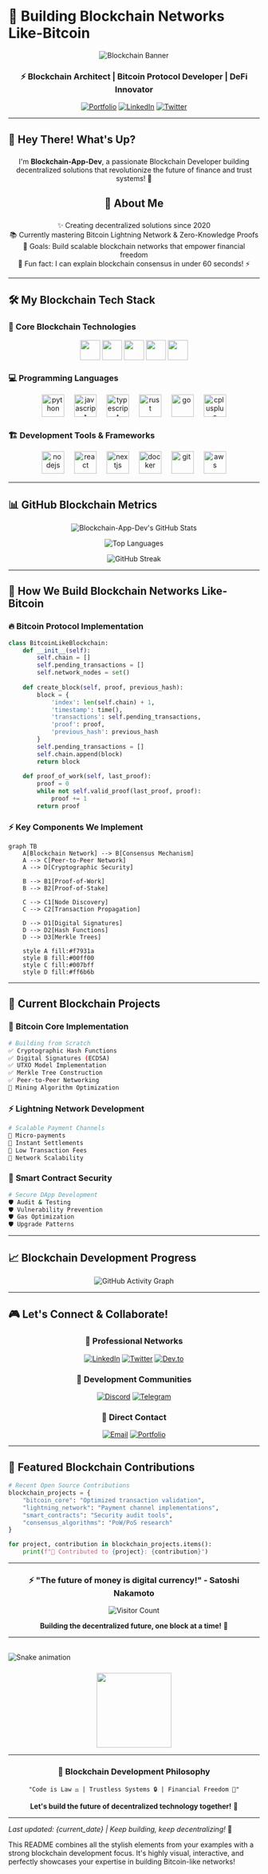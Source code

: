 # 🚀 Building Blockchain Networks Like-Bitcoin

<div align="center">

![Blockchain Banner](https://readme-typing-svg.demolab.com?font=Fira+Code&weight=600&size=30&duration=4000&pause=1000&color=00FF00&center=true&vCenter=true&width=800&height=80&lines=Welcome+to+My+Blockchain+Universe!;Building+Decentralized+Future+⚡;Bitcoin+Protocol+Expert+🔗;Creating+Trustless+Systems+🎯)

### ⚡ **Blockchain Architect | Bitcoin Protocol Developer | DeFi Innovator**

[![Portfolio](https://img.shields.io/badge/🌐_Portfolio-000000?style=for-the-badge&logo=react&logoColor=white)](https://your-portfolio.com)
[![LinkedIn](https://img.shields.io/badge/💼_LinkedIn-0077B5?style=for-the-badge&logo=linkedin&logoColor=white)](https://linkedin.com/in/your-profile)
[![Twitter](https://img.shields.io/badge/🐦_Twitter-1DA1F2?style=for-the-badge&logo=twitter&logoColor=white)](https://twitter.com/your-handle)

</div>

---

## 👋 Hey There! What's Up?

###

<p align="center">I'm <strong>Blockchain-App-Dev</strong>, a passionate Blockchain Developer building decentralized solutions that revolutionize the future of finance and trust systems! 🚀</p>

###

<h2 align="center">🧠 About Me</h2>

###

<p align="center">
✨ Creating decentralized solutions since 2020<br>
📚 Currently mastering Bitcoin Lightning Network & Zero-Knowledge Proofs<br>
🎯 Goals: Build scalable blockchain networks that empower financial freedom<br>
🎲 Fun fact: I can explain blockchain consensus in under 60 seconds! ⚡
</p>

---

## 🛠️ My Blockchain Tech Stack

### 🔗 Core Blockchain Technologies
<div align="center">
  <img src="https://img.shields.io/badge/Bitcoin-F7931A?style=for-the-badge&logo=bitcoin&logoColor=white" height="40" />
  <img src="https://img.shields.io/badge/Ethereum-3C3C3D?style=for-the-badge&logo=ethereum&logoColor=white" height="40" />
  <img src="https://img.shields.io/badge/Solidity-363636?style=for-the-badge&logo=solidity&logoColor=white" height="40" />
  <img src="https://img.shields.io/badge/Web3.js-F16822?style=for-the-badge&logo=web3.js&logoColor=white" height="40" />
  <img src="https://img.shields.io/badge/Lightning_Network-FFFFFF?style=for-the-badge&logo=lightning&logoColor=000000" height="40" />
</div>

### 💻 Programming Languages
<div align="center">
  <img src="https://skillicons.dev/icons?i=py" height="45" alt="python" />
  <img width="12" />
  <img src="https://skillicons.dev/icons?i=js" height="45" alt="javascript" />
  <img width="12" />
  <img src="https://skillicons.dev/icons?i=ts" height="45" alt="typescript" />
  <img width="12" />
  <img src="https://skillicons.dev/icons?i=rust" height="45" alt="rust" />
  <img width="12" />
  <img src="https://skillicons.dev/icons?i=go" height="45" alt="go" />
  <img width="12" />
  <img src="https://skillicons.dev/icons?i=cpp" height="45" alt="cplusplus" />
</div>

### 🏗️ Development Tools & Frameworks
<div align="center">
  <img src="https://skillicons.dev/icons?i=nodejs" height="45" alt="nodejs" />
  <img width="12" />
  <img src="https://skillicons.dev/icons?i=react" height="45" alt="react" />
  <img width="12" />
  <img src="https://skillicons.dev/icons?i=nextjs" height="45" alt="nextjs" />
  <img width="12" />
  <img src="https://skillicons.dev/icons?i=docker" height="45" alt="docker" />
  <img width="12" />
  <img src="https://skillicons.dev/icons?i=git" height="45" alt="git" />
  <img width="12" />
  <img src="https://skillicons.dev/icons?i=aws" height="45" alt="aws" />
</div>

---

## 📊 GitHub Blockchain Metrics

<div align="center">

![Blockchain-App-Dev's GitHub Stats](https://github-readme-stats.vercel.app/api?username=blockchain-App-Dev&show_icons=true&theme=radical&hide_border=true&include_all_commits=true)

![Top Languages](https://github-readme-stats.vercel.app/api/top-langs/?username=blockchain-App-Dev&layout=compact&theme=radical&hide_border=true)

![GitHub Streak](https://github-readme-streak-stats.herokuapp.com/?user=blockchain-App-Dev&theme=radical&hide_border=true)

</div>

---

## 🎯 How We Build Blockchain Networks Like-Bitcoin

### 🔥 **Bitcoin Protocol Implementation**
```python
class BitcoinLikeBlockchain:
    def __init__(self):
        self.chain = []
        self.pending_transactions = []
        self.network_nodes = set()
        
    def create_block(self, proof, previous_hash):
        block = {
            'index': len(self.chain) + 1,
            'timestamp': time(),
            'transactions': self.pending_transactions,
            'proof': proof,
            'previous_hash': previous_hash
        }
        self.pending_transactions = []
        self.chain.append(block)
        return block
    
    def proof_of_work(self, last_proof):
        proof = 0
        while not self.valid_proof(last_proof, proof):
            proof += 1
        return proof
```

### ⚡ **Key Components We Implement**
```mermaid
graph TB
    A[Blockchain Network] --> B[Consensus Mechanism]
    A --> C[Peer-to-Peer Network]
    A --> D[Cryptographic Security]
    
    B --> B1[Proof-of-Work]
    B --> B2[Proof-of-Stake]
    
    C --> C1[Node Discovery]
    C --> C2[Transaction Propagation]
    
    D --> D1[Digital Signatures]
    D --> D2[Hash Functions]
    D --> D3[Merkle Trees]
    
    style A fill:#f7931a
    style B fill:#00ff00
    style C fill:#007bff
    style D fill:#ff6b6b
```

---

## 🚀 Current Blockchain Projects

### 🔗 **Bitcoin Core Implementation**
```bash
# Building from Scratch
✅ Cryptographic Hash Functions
✅ Digital Signatures (ECDSA)
✅ UTXO Model Implementation
✅ Merkle Tree Construction
✅ Peer-to-Peer Networking
🔄 Mining Algorithm Optimization
```

### ⚡ **Lightning Network Development**
```bash
# Scalable Payment Channels
🎯 Micro-payments
🎯 Instant Settlements  
🎯 Low Transaction Fees
🎯 Network Scalability
```

### 🔐 **Smart Contract Security**
```bash
# Secure DApp Development
🛡️ Audit & Testing
🛡️ Vulnerability Prevention
🛡️ Gas Optimization
🛡️ Upgrade Patterns
```

---

## 📈 Blockchain Development Progress

<div align="center">

![GitHub Activity Graph](https://github-readme-activity-graph.vercel.app/graph?username=blockchain-App-Dev&bg_color=0d1117&color=00ff00&line=00ff00&point=ffffff&area=true&hide_border=true)

</div>

---

## 🎮 Let's Connect & Collaborate!

<div align="center">

### 💼 **Professional Networks**
[![LinkedIn](https://img.shields.io/badge/LinkedIn-0077B5?style=for-the-badge&logo=linkedin&logoColor=white)](https://linkedin.com/in/your-profile)
[![Twitter](https://img.shields.io/badge/Twitter-1DA1F2?style=for-the-badge&logo=twitter&logoColor=white)](https://twitter.com/your-handle)
[![Dev.to](https://img.shields.io/badge/dev.to-0A0A0A?style=for-the-badge&logo=dev.to&logoColor=white)](https://dev.to/your-profile)

### 💬 **Development Communities**
[![Discord](https://img.shields.io/badge/Discord-5865F2?style=for-the-badge&logo=discord&logoColor=white)](https://discord.gg/your-server)
[![Telegram](https://img.shields.io/badge/Telegram-26A5E4?style=for-the-badge&logo=telegram&logoColor=white)](https://t.me/your-channel)

### 📧 **Direct Contact**
[![Email](https://img.shields.io/badge/Email-D14836?style=for-the-badge&logo=gmail&logoColor=white)](mailto:your-email@domain.com)
[![Portfolio](https://img.shields.io/badge/Portfolio-000000?style=for-the-badge&logo=react&logoColor=white)](https://your-portfolio.com)

</div>

---

## 🌟 Featured Blockchain Contributions

```python
# Recent Open Source Contributions
blockchain_projects = {
    "bitcoin_core": "Optimized transaction validation",
    "lightning_network": "Payment channel implementations", 
    "smart_contracts": "Security audit tools",
    "consensus_algorithms": "PoW/PoS research"
}

for project, contribution in blockchain_projects.items():
    print(f"🚀 Contributed to {project}: {contribution}")
```

---

<div align="center">

### ⚡ **"The future of money is digital currency!" - Satoshi Nakamoto**

![Visitor Count](https://komarev.com/ghpvc/?username=blockchain-App-Dev&color=00ff00&style=for-the-badge)

**Building the decentralized future, one block at a time!** 🔗

</div>

---

<br clear="both">

<img src="https://raw.githubusercontent.com/blockchain-App-Dev/blockchain-App-Dev/output/snake.svg" alt="Snake animation" />

###

<div align="center">
  <img height="150" src="https://media.giphy.com/media/3oKIPEqDGUULpEU0aQ/giphy.gif"  />
</div>

---

<div align="center">

### 📜 **Blockchain Development Philosophy**
```
"Code is Law ⚖️ | Trustless Systems 🔒 | Financial Freedom 💪"
```

**Let's build the future of decentralized technology together!** 🚀

</div>

---

*Last updated: {current_date} | Keep building, keep decentralizing!* 🔗

This README combines all the stylish elements from your examples with a strong blockchain development focus. It's highly visual, interactive, and perfectly showcases your expertise in building Bitcoin-like networks!
